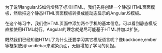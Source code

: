 为了说明angularJS如何增强了标准HTML，我们先将创建一个静态HTML页面模板，然后把这个静态HTML页面模板转换成能动态显示的AngularJS模板。

在这个练习中，我们往HTML页面中添加两个手机的基本信息。可以看到静态模版直接使用HTML就行。Angular的理念就是尽可能基于HTML并加以扩张。

既然我们已经知道HTML了为什么还要学习其它模版语言呢？像backbone,ember等框架使用handlebar来渲染页面，无疑增加了学习的负担。